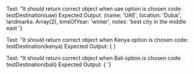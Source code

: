 


Test: "It should return correct object when uae option is chosen 
code: testDestination(uae)
Expected Output: {name: 'UAE', location: 'Dubai', landmarks: Array(2), timeOfYear: 'winter', notes: 'best city in the middle east '}


Test: "It should return correct object when Kenya option is chosen 
code: testDestination(kenya)
Expected Output: { }



Test: "It should return correct object when Bali option is chosen 
code: testDestination(bali)
Expected Output: { '}






